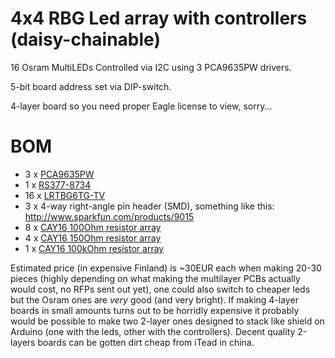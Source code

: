# 4x4 RBG Led array with controllers (daisy-chainable)

16 Osram MultiLEDs Controlled via I2C using 3 PCA9635PW drivers.

5-bit board address set via DIP-switch.

4-layer board so you need proper Eagle license to view, sorry...

# BOM

  - 3 x [PCA9635PW](http://fi.rsdelivers.com/product/nxp/pca9635pw/led-driver-23-55v-pca9635pw/0510897.aspx)
  - 1 x [RS377-8734](http://fi.rsdelivers.com/product/rs/8way-standard-half-pitch-dil-switch-25ma/3778734.aspx)
  - 16 x [LRTBG6TG-TV](http://fi.rsdelivers.com/product/osram-opto-semiconductors/lrtbg6tg-tv-1vaw-36st7-69-20-r18-ib/multiled-red-true-green-blue/6973682.aspx)
  - 3 x 4-way right-angle pin header (SMD), something like this: http://www.sparkfun.com/products/9015
  - 8 x [CAY16 100Ohm resistor array](http://fi.rsdelivers.com/product/bourns/cay16-101j4lf/4-array-convex-0603-lf-resistor-100r/5225563.aspx)
  - 4 x [CAY16 150Ohm resistor array](http://fi.rsdelivers.com/product/bourns/cay16-151j4/cay16-convex-chip-resistor-array-150r/2419614.aspx) 
  - 1 x [CAY16 100kOhm resistor array](http://fi.rsdelivers.com/product/bourns/cay16-104j4lf/4-array-convex-0603-lf-resistor-100k/5225591.aspx) 

Estimated price (in expensive Finland) is ~30EUR each when making 20-30 pieces (highly depending on what making the multilayer PCBs actually would cost, no RFPs sent out yet), one could also switch to cheaper leds but the Osram ones are *very* good (and very bright). If making 4-layer boards in small amounts turns out to be horridly expensive it probably would be possible to make two 2-layer ones designed to stack like shield on Arduino (one with the leds, other with the controllers). Decent quality 2-layers boards can be gotten dirt cheap from iTead in china.
